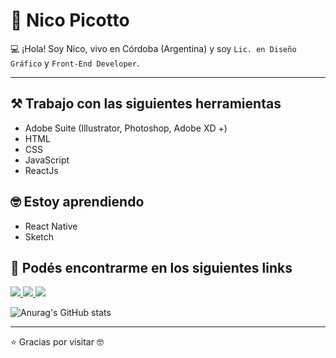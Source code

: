 <h1>🧔 Nico Picotto </h1>

💻 ¡Hola! Soy Nico, vivo en Córdoba (Argentina) y soy `Lic. en Diseño Gráfico` y `Front-End Developer`.

---

<h2>⚒️ Trabajo con las siguientes herramientas</h2>

* Adobe Suite (Illustrator, Photoshop, Adobe XD +)
* HTML
* CSS
* JavaScript
* ReactJs

<h2>🤓 Estoy aprendiendo</h2>

* React Native
* Sketch

<h2>📍 Podés encontrarme en los siguientes links</h2>

 <a href="(https://www.behance.net/nicolaspicotto">
    <img src="https://img.shields.io/badge/Behance-%1769ff?style=for-the-badge&logo=behance&logoColor=white" />
 </a>
 <a href="https://www.linkedin.com/in/nicopicotto/">
    <img src="https://img.shields.io/badge/linkedin-%230077B5.svg?&style=for-the-badge&logo=linkedin&logoColor=white" />
 </a>
 <a href="https://www.instagram.com/npicotto">
    <img src="https://img.shields.io/badge/instagram-%23E4405F.svg?style=for-the-badge&logo=Instagram&logoColor=white" />
 </a>

![Anurag's GitHub stats](https://github-readme-stats.vercel.app/api?username=nicopicotto&show_icons=true&theme=dark)

---
:star: Gracias por visitar :nerd_face:
